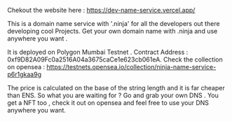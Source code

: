 Chekout the website here : https://dev-name-service.vercel.app/

This is a domain name service with '.ninja' for all the developers out there developing cool Projects. Get your own domain name with .ninja and use anywhere you want . 

It is deployed on Polygon Mumbai Testnet . Contract Address : 0xf9D82A09Fc0a2516A04a3675caCe1e623cb061eA. Check the collection on opensea : https://testnets.opensea.io/collection/ninja-name-service-p6r1gkaa9g

The price is calculated on the base of the string length and it is far cheaper than ENS. So what you are waiting for ? Go and grab your own DNS . You get a NFT too , check it out on opensea and feel free to use your DNS anywhere you want.